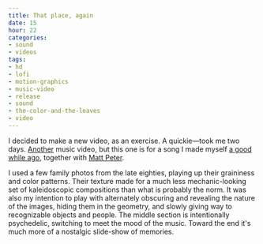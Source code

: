 ```yaml
---
title: That place, again
date: 15
hour: 22
categories:
- sound
- videos
tags:
- hd
- lofi
- motion-graphics
- music-video
- release
- sound
- the-color-and-the-leaves
- video
---
```


<video-embed service="vimeo" id="9476412" width="500" height="281" />

I decided to make a new video, as an exercise. A quickie—took me two days. [Another](http://blog.agj.cl/2009/01/volcano/) music video, but this one is for a song I made myself [a good while ago](http://blog.agj.cl/2008/12/the-color-and-the-leaves/), together with [Matt Peter](http://www.fireandrobot.com/).

I used a few family photos from the late eighties, playing up their graininess and color patterns. Their texture made for a much less mechanic-looking set of kaleidoscopic compositions than what is probably the norm. It was also my intention to play with alternately obscuring and revealing the nature of the images, hiding them in the geometry, and slowly giving way to recognizable objects and people. The middle section is intentionally psychedelic, switching to meet the mood of the music. Toward the end it's much more of a nostalgic slide-show of memories.
